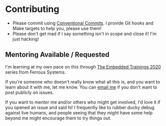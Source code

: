 # Contributing

* Please commit using [Conventional Commits](https://www.conventionalcommits.org/en/v1.0.0/). I provide Git hooks and Make targets to help you, please use them!
* Please don't get mad if I say something isn't in scope and close it! I'm just hacking!

## Mentoring Available / Requested

I'm learning at my own pace on this through [The Embedded Trainings 2020](https://github.com/ferrous-systems/embedded-trainings-2020) series from Ferrous Systems.

If you're someone who doesn't really know what all this is, and you want to learn about it with me, let me know. You can [email me](mailto:operator@hoverbear.org) if you don't want to post publicly on issues.

If you want to mentor me and/or others who might get involved, I'd love it if you opened an issue and said hi! I frequently like to rubber ducky debug against live humans, and people seeing that they might have some help beyond me might encourage them to try things out.
